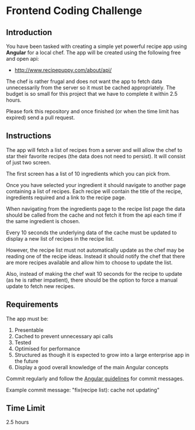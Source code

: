 # Frontend Coding Challenge

## Introduction

You have been tasked with creating a simple yet powerful recipe app using __Angular__ for a local chef.  The app will be created using the following free and open api:

- http://www.recipepuppy.com/about/api/

The chef is rather frugal and does not want the app to fetch data unnecessarily from the server so it must be cached appropriately.  The budget is so small for this project that we have to complete it within 2.5 hours.

Please fork this repository and once finished (or when the time limit has expired) send a pull request.  

## Instructions

The app will fetch a list of recipes from a server and will allow the chef to star their favorite recipes (the data does not need to persist).  It will consist of just two screen.

The first screen has a list of 10 ingredients which you can pick from.

Once you have selected your ingredient it should navigate to another page containing a list of recipes. Each recipe will contain the title of the recipe, ingredients required and a link to the recipe page.

When navigating from the ingredients page to the recipe list page the data should be called from the cache and not fetch it from the api each time if the same ingredient is chosen.

Every 10 seconds the underlying data of the cache must be updated to display a new list of recipes in the recipe list. 

However, the recipe list must not automatically update as the chef may be reading one of the recipe ideas. Instead it should notify the chef that there are more recipes available and allow him to choose to update the list. 

Also, instead of making the chef wait 10 seconds for the recipe to update (as he is rather impatient), there should be the option to force a manual update to fetch new recipes.

## Requirements

The app must be:
1. Presentable
2. Cached to prevent unnecessary api calls
3. Tested
4. Optimised for performance
5. Structured as though it is expected to grow into a large enterprise app in the future
6. Display a good overall knowledge of the main Angular concepts 

Commit regularly and follow the [Angular guidelines](https://github.com/angular/angular/blob/master/CONTRIBUTING.md#-commit-message-guidelines) for commit messages.

Example commit message: "fix(recipe list): cache not updating"

## Time Limit

2.5 hours

